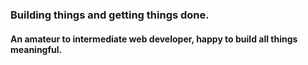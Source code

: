 <h3 align="left">Building things and getting things done.</h3>
<h4 align="left">An amateur to intermediate web developer, happy to build all things meaningful.</h4>
<br>
